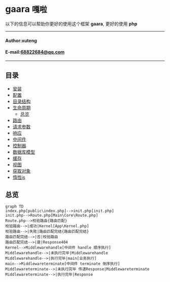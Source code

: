 **gaara** `嘎啦`
==========================
以下的信息可以帮助你更好的使用这个框架 **gaara**, 更好的使用 **php**
****
#### Author:xuteng
#### E-mail:68822684@qq.com
****
## 目录
* [安装](/helper/install.md)
* [配置](/helper/configure.md)
* [目录结构](/helper/catalog.md)
* [生命周期](/helper/cycle.md)
    * [总览](#总览)
* [路由](/helper/route.md)
* [请求参数](/helper/request.md)
* [响应](/helper/response.md)
* [中间件](/helper/middleware.md)
* [控制器](/helper/controller.md)
* [数据库模型](/helper/model.md)
* [缓存](/helper/cache.md)
* [视图](/helper/view.md)
* [获取对象](/helper/getobj.md)
* [惰性js](/helper/inertjs.md)
## 总览

```
graph TD
index.php[public\index.php]-->init.php[init.php]
init.php-->Route.php[Main\Core\Route.php]
Route.php-->校验路由{路由匹配}
校验路由-->|成功|Kernel[App\Kernel.php]
校验路由-->|失败|路由匹配完结{路由匹配完结}
路由匹配完结-->|否|校验路由
路由匹配完结-->|是|Response404
Kernel-->Middlewarehandle[中间件 handle 顺序执行]
Middlewarehandle-->|未执行完毕|Middlewarehandle
Middlewarehandle-->|执行完毕|main[业务执行]
main-->Middlewareterminate[中间件 terminate 倒序执行]
Middlewareterminate-->|未执行完毕 传递Response|Middlewareterminate
Middlewareterminate-->|执行完毕|Response

```
